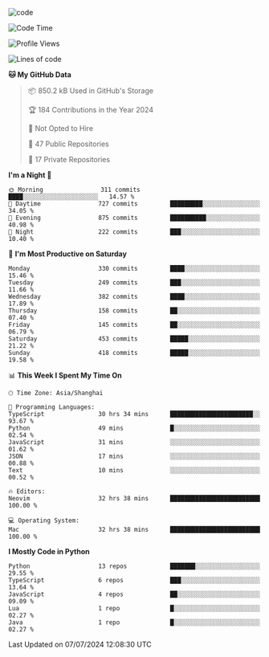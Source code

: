 
<!--
**liuyaanng/liuyaanng** is a ✨ _special_ ✨ repository because its `README.md` (this file) appears on your GitHub profile.

Here are some ideas to get you started:

- 🔭 I’m currently working on ...
- 🌱 I’m currently learning ...
- 👯 I’m looking to collaborate on ...
- 🤔 I’m looking for help with ...
- 💬 Ask me about ...
- 📫 How to reach me: ...
- 😄 Pronouns: ...
- ⚡ Fun fact: ...
-->


![code](https://cdn.jsdelivr.net/gh/liuyaanng/liuyaanng@1.0/code.gif) 

<!--START_SECTION:waka-->
![Code Time](http://img.shields.io/badge/Code%20Time-553%20hrs%2050%20mins-blue)

![Profile Views](http://img.shields.io/badge/Profile%20Views-0-blue)

![Lines of code](https://img.shields.io/badge/From%20Hello%20World%20I%27ve%20Written-14.6%20million%20lines%20of%20code-blue)

**🐱 My GitHub Data** 

> 📦 850.2 kB Used in GitHub's Storage 
 > 
> 🏆 184 Contributions in the Year 2024
 > 
> 🚫 Not Opted to Hire
 > 
> 📜 47 Public Repositories 
 > 
> 🔑 17 Private Repositories 
 > 
**I'm a Night 🦉** 

```text
🌞 Morning                311 commits         ████░░░░░░░░░░░░░░░░░░░░░   14.57 % 
🌆 Daytime                727 commits         █████████░░░░░░░░░░░░░░░░   34.05 % 
🌃 Evening                875 commits         ██████████░░░░░░░░░░░░░░░   40.98 % 
🌙 Night                  222 commits         ███░░░░░░░░░░░░░░░░░░░░░░   10.40 % 
```
📅 **I'm Most Productive on Saturday** 

```text
Monday                   330 commits         ████░░░░░░░░░░░░░░░░░░░░░   15.46 % 
Tuesday                  249 commits         ███░░░░░░░░░░░░░░░░░░░░░░   11.66 % 
Wednesday                382 commits         ████░░░░░░░░░░░░░░░░░░░░░   17.89 % 
Thursday                 158 commits         ██░░░░░░░░░░░░░░░░░░░░░░░   07.40 % 
Friday                   145 commits         ██░░░░░░░░░░░░░░░░░░░░░░░   06.79 % 
Saturday                 453 commits         █████░░░░░░░░░░░░░░░░░░░░   21.22 % 
Sunday                   418 commits         █████░░░░░░░░░░░░░░░░░░░░   19.58 % 
```


📊 **This Week I Spent My Time On** 

```text
🕑︎ Time Zone: Asia/Shanghai

💬 Programming Languages: 
TypeScript               30 hrs 34 mins      ███████████████████████░░   93.67 % 
Python                   49 mins             █░░░░░░░░░░░░░░░░░░░░░░░░   02.54 % 
JavaScript               31 mins             ░░░░░░░░░░░░░░░░░░░░░░░░░   01.62 % 
JSON                     17 mins             ░░░░░░░░░░░░░░░░░░░░░░░░░   00.88 % 
Text                     10 mins             ░░░░░░░░░░░░░░░░░░░░░░░░░   00.52 % 

🔥 Editors: 
Neovim                   32 hrs 38 mins      █████████████████████████   100.00 % 

💻 Operating System: 
Mac                      32 hrs 38 mins      █████████████████████████   100.00 % 
```

**I Mostly Code in Python** 

```text
Python                   13 repos            ███████░░░░░░░░░░░░░░░░░░   29.55 % 
TypeScript               6 repos             ███░░░░░░░░░░░░░░░░░░░░░░   13.64 % 
JavaScript               4 repos             ██░░░░░░░░░░░░░░░░░░░░░░░   09.09 % 
Lua                      1 repo              █░░░░░░░░░░░░░░░░░░░░░░░░   02.27 % 
Java                     1 repo              █░░░░░░░░░░░░░░░░░░░░░░░░   02.27 % 
```




 Last Updated on 07/07/2024 12:08:30 UTC
<!--END_SECTION:waka-->

